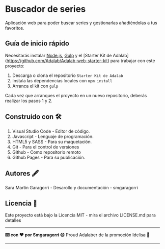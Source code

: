 # Buscador de series

Aplicación web para poder buscar series y gestionarlas añadiéndolas a tus favoritos.

## Guía de inicio rápido

Necesitarás instalar [Node.js](https://nodejs.org/), [Gulp](https://gulpjs.com) y el [Starter Kit de Adalab] (https://github.com/Adalab/Adalab-web-starter-kit) para trabajar con este proyecto:

1. Descarga o clona el repositorio `Starter Kit de Adalab`
2. Instala las dependencias locales con `npm install`
3. Arranca el kit con `gulp`

Cada vez que arranques el proyecto en un nuevo repositorio, deberás realizar los pasos 1 y 2.

## Construido con :hammer_and_wrench:

1. Visual Studio Code - Editor de código.
2. Javascript - Lenguaje de programación.
3. HTML5 y SASS - Para su maquetación.
4. Git - Para el control de versiones
5. Github - Como repositorio remoto
6. Github Pages - Para su publicación.

## Autores :fountain_pen:

Sara Martín Garagorri - Desarollo y documentación - smgaragorri

## Licencia :page_facing_up:

Este proyecto está bajo la Licencia MIT - mira el archivo LICENSE.md para detalles

---

**:keyboard: con :heart: por Smgaragorri :blush:**
Proud Adalaber de la promoción Idelisa :whale:

---
